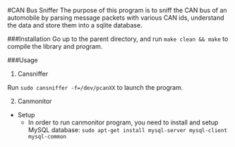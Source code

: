 #CAN Bus Sniffer
The purpose of this program is to sniff the CAN bus of an automobile by parsing message packets with various CAN ids, understand the data and store them into a sqlite database.

###Installation
Go up to the parent directory, and run `make clean && make` to compile the library and program.

###Usage
1. Cansniffer

Run `sudo cansniffer -f=/dev/pcanXX` to launch the program.

2. Canmonitor

 - Setup
   - In order to run canmonitor program, you need to install and setup MySQL database: 
`sudo apt-get install mysql-server mysql-client mysql-common`
